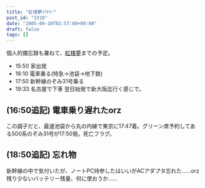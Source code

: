 ```yaml
---
title: "紅楼夢ｲﾃｷﾏｰ"
post_id: "3318"
date: "2005-09-10T02:57:00+09:00"
draft: false
tags: []
---
```



個人的備忘録も兼ねて、[紅楼夢](http://karen.saiin.net/%7Ekouroumu-toho/)までの予定。

  * 15:50 家出発
  * 16:10 電車乗る(特急→池袋→地下鉄)
  * 17:50 新幹線のぞみ31号乗る
  * 19:33 名古屋で下車
翌日始発で新大阪迄行く感じで。
## (16:50追記) 電車乗り遅れたorz
この調子だと、最速池袋から丸の内線で東京に17:47着。グリーン席予約してある500系のぞみ31号が17:50発。死亡フラグ。
## (18:50追記) 忘れ物
新幹線の中で気付いたが、ノートPC持参したはいいがACアダプタ忘れた……orz 残り少ないバッテリー残量、何に使おうか……
